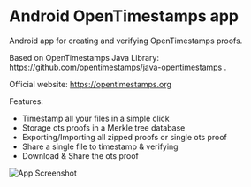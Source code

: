 # Android OpenTimestamps app
Android app for creating and verifying OpenTimestamps proofs. 

Based on OpenTimestamps Java Library: https://github.com/opentimestamps/java-opentimestamps .

Official website: https://opentimestamps.org


Features:
* Timestamp all your files in a simple click
* Storage ots proofs in a Merkle tree database
* Exporting/Importing all zipped proofs or single ots proof
* Share a single file to timestamp & verifying
* Download & Share the ots proof

![App Screenshot](https://raw.githubusercontent.com/lvaccaro/AndroidOpenTimestamps/master/Screenshot.png)

